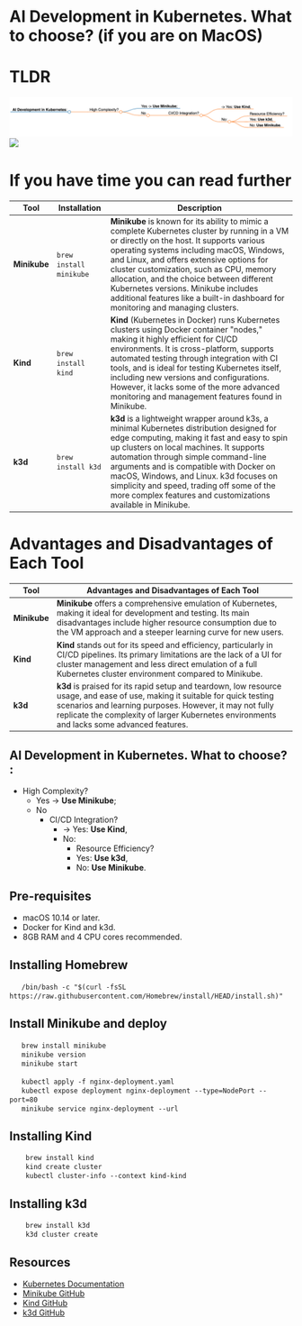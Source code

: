 # AI Development in Kubernetes. What to choose? (if you are on MacOS)

# TLDR

![AI Development in Kubernetes](https://raw.githubusercontent.com/diamonce/AsciiArtify/main/doc/mindmap.png)
<img src="![AI Development in Kubernetes](https://raw.githubusercontent.com/diamonce/AsciiArtify/main/doc/mindmap.png)">

# If you have time you can read further

| Tool | Installation | Description |
|------|----------------------|-------------|
| **Minikube** | `brew install minikube` | **Minikube** is known for its ability to mimic a complete Kubernetes cluster by running in a VM or directly on the host. It supports various operating systems including macOS, Windows, and Linux, and offers extensive options for cluster customization, such as CPU, memory allocation, and the choice between different Kubernetes versions. Minikube includes additional features like a built-in dashboard for monitoring and managing clusters. |
| **Kind** | `brew install kind` | **Kind** (Kubernetes in Docker) runs Kubernetes clusters using Docker container "nodes," making it highly efficient for CI/CD environments. It is cross-platform, supports automated testing through integration with CI tools, and is ideal for testing Kubernetes itself, including new versions and configurations. However, it lacks some of the more advanced monitoring and management features found in Minikube. |
| **k3d** | `brew install k3d` | **k3d** is a lightweight wrapper around k3s, a minimal Kubernetes distribution designed for edge computing, making it fast and easy to spin up clusters on local machines. It supports automation through simple command-line arguments and is compatible with Docker on macOS, Windows, and Linux. k3d focuses on simplicity and speed, trading off some of the more complex features and customizations available in Minikube. |

# Advantages and Disadvantages of Each Tool

| Tool | Advantages and Disadvantages of Each Tool |
|------|----------------------|
| **Minikube** |  **Minikube** offers a comprehensive emulation of Kubernetes, making it ideal for development and testing. Its main disadvantages include higher resource consumption due to the VM approach and a steeper learning curve for new users. |
| **Kind** |  **Kind** stands out for its speed and efficiency, particularly in CI/CD pipelines. Its primary limitations are the lack of a UI for cluster management and less direct emulation of a full Kubernetes cluster environment compared to Minikube. |
| **k3d** |  **k3d** is praised for its rapid setup and teardown, low resource usage, and ease of use, making it suitable for quick testing scenarios and learning purposes. However, it may not fully replicate the complexity of larger Kubernetes environments and lacks some advanced features. |

## AI Development in Kubernetes. What to choose? : 
  - High Complexity? 
    - Yes -> **Use Minikube**; 
    - No 
      - CI/CD Integration? 
        - -> Yes: **Use Kind**, 
         - No: 
           - Resource Efficiency? 
            - Yes: **Use k3d**, 
            - No: **Use Minikube**.

## Pre-requisites
- macOS 10.14 or later.
- Docker for Kind and k3d.
- 8GB RAM and 4 CPU cores recommended.

## Installing Homebrew
```
   /bin/bash -c "$(curl -fsSL https://raw.githubusercontent.com/Homebrew/install/HEAD/install.sh)"
```

## Install Minikube and deploy 
```
   brew install minikube
   minikube version
   minikube start

   kubectl apply -f nginx-deployment.yaml
   kubectl expose deployment nginx-deployment --type=NodePort --port=80
   minikube service nginx-deployment --url
```

## Installing Kind
```
    brew install kind
    kind create cluster
    kubectl cluster-info --context kind-kind
```

## Installing k3d
```
    brew install k3d
    k3d cluster create
```

## Resources
- [Kubernetes Documentation](https://kubernetes.io/docs/)
- [Minikube GitHub](https://github.com/kubernetes/minikube)
- [Kind GitHub](https://github.com/kubernetes-sigs/kind)
- [k3d GitHub](https://github.com/rancher/k3d)